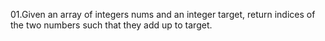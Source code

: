 01.Given an array of integers nums and an integer target, return indices of the two numbers such that they add up to target.

